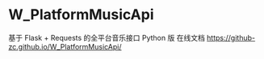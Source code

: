 # W_PlatformMusicApi
基于 Flask + Requests 的全平台音乐接口 Python 版 
在线文档  https://github-zc.github.io/W_PlatformMusicApi/
